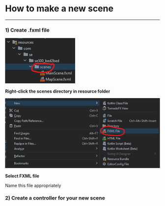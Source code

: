 # How to make a new scene
****
### 1) Create .fxml file

![Scene Directory](../../../../../resources/general/sceneDir.png)

**Right-click the scenes directory in resource folder**

![img.png](../../../../../resources/general/newFXML.png)

**Select FXML file**

Name this file appropriately


### 2) Create a controller for your new scene


